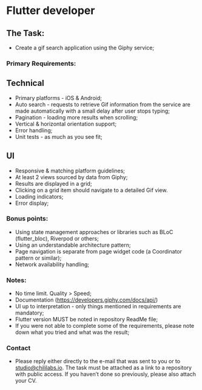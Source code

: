 # Flutter developer

## The Task:
- Create a gif search application using the Giphy service;

### Primary Requirements:
## Technical
- Primary platforms - iOS & Android;
- Auto search - requests to retrieve Gif information from the service are made automatically with a small delay after user stops typing;
- Pagination - loading more results when scrolling;
- Vertical & horizontal orientation support;
- Error handling;
- Unit tests - as much as you see fit;
  
## UI
- Responsive & matching platform guidelines;
- At least 2 views sourced by data from Giphy;
- Results are displayed in a grid;
- Clicking on a grid item should navigate to a detailed Gif view.
- Loading indicators;
- Error display;

### Bonus points:
- Using state management approaches or libraries such as BLoC (flutter_bloc), Riverpod or others;
- Using an understandable architecture pattern;
- Page navigation is separate from page widget code (a Coordinator pattern or similar);
- Network availability handling;

### Notes:
- No time limit. Quality > Speed;
- Documentation (https://developers.giphy.com/docs/api/)
- UI up to interpretation - only things mentioned in requirements are mandatory;
- Flutter version MUST be noted in repository ReadMe file;
- If you were not able to complete some of the requirements, please note down what you tried and what was the result;

### Contact
- Please reply either directly to the e-mail that was sent to you or to studio@chililabs.io. The task must be attached as a link to a repository with public access. If you haven’t done so previously, please also attach your CV.